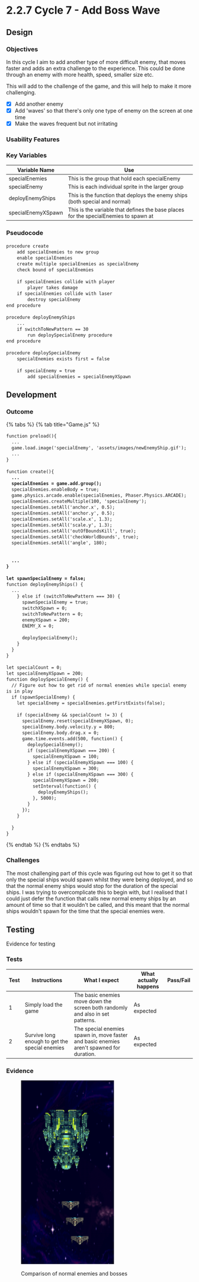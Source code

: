 # 2.2.7 Cycle 7 - Add Boss Wave

## Design

### Objectives

In this cycle I aim to add another type of more difficult enemy, that moves faster and adds an extra challenge to the experience. This could be done through an enemy with more health, speed, smaller size etc.&#x20;

This will add to the challenge of the game, and this will help to make it more challenging.&#x20;

* [x] Add another enemy
* [x] Add 'waves' so that there's only one type of enemy on the screen at one time
* [x] Make the waves frequent but not irritating

### Usability Features

### Key Variables

| Variable Name      | Use                                                                                  |
| ------------------ | ------------------------------------------------------------------------------------ |
| specialEnemies     | This is the group that hold each specialEnemy                                        |
| specialEnemy       | This is each individual sprite in the larger group                                   |
| deployEnemyShips   | This is the function that deploys the enemy ships (both special and normal)          |
| specialEnemyXSpawn | This is the variable that defines the base places for the specialEnemies to spawn at |

### Pseudocode

```
procedure create
    add specialEnemies to new group
    enable specialEnemies
    create multiple specialEnemies as specialEnemy
    check bound of specialEnemies
    
    if specialEnemies collide with player
        player takes damage
    if specialEnemies collide with laser
        destroy specialEnemy        
end procedure

procedure deployEnemyShips
    ...
    if switchToNewPattern == 30
        run deploySpecialEnemy procedure
end procedure

procedure deploySpecialEnemy
    specialEnemies exists first = false
    
    if specialEnemy = true
        add specialEnemies = specialEnemyXSpawn
```

## Development

### Outcome

{% tabs %}
{% tab title="Game.js" %}
<pre class="language-javascript" data-title="Game.js"><code class="lang-javascript">function preload(){
  ...
  game.load.image('specialEnemy', 'assets/images/newEnemyShip.gif');
  ...
}

function create(){
<strong>  ...
</strong><strong>  specialEnemies = game.add.group();
</strong>  specialEnemies.enableBody = true;
  game.physics.arcade.enable(specialEnemies, Phaser.Physics.ARCADE);
  specialEnemies.createMultiple(100, 'specialEnemy');
  specialEnemies.setAll('anchor.x', 0.5);
  specialEnemies.setAll('anchor.y', 0.5);
  specialEnemies.setAll('scale.x', 1.3);
  specialEnemies.setAll('scale.y', 1.3);
  specialEnemies.setAll('outOfBoundsKill', true);
  specialEnemies.setAll('checkWorldBounds', true);
  specialEnemies.setAll('angle', 180);

  
<strong>  ...
</strong><strong>}
</strong><strong>
</strong><strong>let spawnSpecialEnemy = false;
</strong>function deployEnemyShips() {
  ...
    } else if (switchToNewPattern === 30) {
      spawnSpecialEnemy = true;
      switchXSpawn = 0;
      switchToNewPattern = 0;
      enemyXSpawn = 200;
      ENEMY_X = 0;

      deploySpecialEnemy();
    }
  }
}

let specialCount = 0;
let specialEnemyXSpawn = 200;
function deploySpecialEnemy() {
  // Figure out how to get rid of normal enemies while special enemy is in play
  if (spawnSpecialEnemy) {
    let specialEnemy = specialEnemies.getFirstExists(false);

    if (specialEnemy &#x26;&#x26; specialCount != 3) {
      specialEnemy.reset(specialEnemyXSpawn, 0);
      specialEnemy.body.velocity.y = 800;
      specialEnemy.body.drag.x = 0;
      game.time.events.add(500, function() {
        deploySpecialEnemy();
        if (specialEnemyXSpawn === 200) {
          specialEnemyXSpawn = 100;
        } else if (specialEnemyXSpawn === 100) {
          specialEnemyXSpawn = 300;
        } else if (specialEnemyXSpawn === 300) {
          specialEnemyXSpawn = 200;
          setInterval(function() {
            deployEnemyShips();
          }, 5000);
        }
      });
    }
    
  }
}</code></pre>
{% endtab %}
{% endtabs %}

### Challenges

The most challenging part of this cycle was figuring out how to get it so that only the special ships would spawn whilst they were being deployed, and so that the normal enemy ships would stop for the duration of the special ships. I was trying to overcomplicate this to begin with, but I realised that I could just defer the function that calls new normal enemy ships by an amount of time so that it wouldn't be called, and this meant that the normal ships wouldn't spawn for the time that the special enemies were.&#x20;

## Testing

Evidence for testing

### Tests

<table><thead><tr><th>Test</th><th>Instructions</th><th>What I expect</th><th>What actually happens</th><th data-type="select">Pass/Fail</th></tr></thead><tbody><tr><td>1</td><td>Simply load the game</td><td>The basic enemies move down the screen both randomly and also in set patterns.</td><td>As expected</td><td></td></tr><tr><td>2</td><td>Survive long enough to get the special enemies</td><td>The special enemies spawn in, move faster and basic enemies aren't spawned for duration. </td><td>As expected</td><td></td></tr></tbody></table>

### Evidence

<figure><img src="../.gitbook/assets/image.png" alt=""><figcaption><p>Comparison of normal enemies and bosses</p></figcaption></figure>
